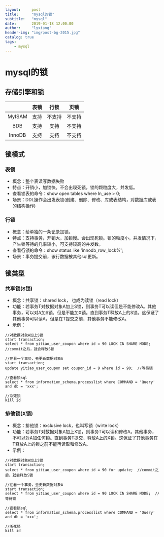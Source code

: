 ```yaml
---
layout:     post
title:      "mysql的锁"
subtitle:   "mysql"
date:       2019-01-18 12:00:00
author:     "lyxiang"
header-img: "img/post-bg-2015.jpg"
catalog: true
tags:
    - mysql
---
```


<p id = "build"></p>

# mysql的锁

## 存储引擎和锁

| | 表锁 | 行锁 | 页锁 |
|:--------:|:--------:|:--------:|:--------:|
| MyISAM | 支持 | 不支持 | 不支持 |
| BDB | 支持 | 支持 | 不支持 |
| InnoDB | 支持 | 支持 | 不支持 |

## 锁模式
### 表锁
* 概念：整个表读写数据失败
* 特点：开销小，加锁快。不会出现死锁。锁的颗粒度大，并发低。
* 查看锁表的命令：show open tables where In_use > 0;
* 场景：DDL操作会出发表锁(创建、删除、修改、库或表结构，对数据库或表的结构操作)

### 行锁
* 概念：给单独的一条记录加锁。
* 特点：支持事务，开销大，加锁慢。会出现死锁。锁的粒度小，并发情况下，产生锁等待的几率较小，可支持较高的并发数。
* 查看行锁的命令：show status like 'innodb_row_lock%';
* 场景：事务提交前，该行数据被其他sql更新。

## 锁类型
### 共享锁(S锁)
* 概念：共享锁：shared lock， 也成为读锁（read lock）
* 功能：若事务T对数据对象A加上S锁，则事务T可以读但是不能修改A。其他事务，可以对A加S锁，但是不能加X锁。直到事务T释放A上的S锁。这保证了其他事务可以读A，但是在T提交之前，其他事务不能修改A。
* 示例：

```
//对数据对象A加上S锁
start transaction;
select * from yitiao_user_coupon where id = 90 LOCK IN SHARE MODE;  //commit之后，就会释放S锁

//在看一个事务，去更新数据对象A
start transaction;
update yitiao_user_coupon set coupon_id = 9 where id = 90;  //等待锁

//查看锁sql
select * from information_schema.processlist where COMMAND = 'Query' and db = 'xxx';

//杀死锁
kill id

```

### 排他锁(X锁)
* 概念：排他锁：exclusive lock，也叫写锁（wirte lock）
* 功能：若事务T对数据对象A加上X锁，则事务T可以读和修改A。其他事务，不可以对A加任何锁。直到事务T提交，释放A上的X锁。这保证了其他事务在T释放A上的锁之前不能再读取和修改A。
* 示例：

```
//对数据对象A加上S锁
start transaction;
select * from yitiao_user_coupon where id = 90 for update;  //commit之后，就会释放S锁

//在看一个事务，去更新数据对象A
start transaction;
select * from yitiao_user_coupon where id = 90 LOCK IN SHARE MODE;  //等待锁

//查看锁sql
select * from information_schema.processlist where COMMAND = 'Query' and db = 'xxx';

//杀死锁
kill id

```
